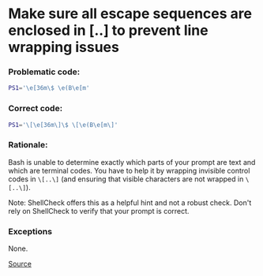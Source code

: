 # Make sure all escape sequences are enclosed in \[..\] to prevent line wrapping issues

### Problematic code:

```sh
PS1='\e[36m\$ \e(B\e[m'
```

### Correct code:

```sh
PS1='\[\e[36m\]\$ \[\e(B\e[m\]'
```

### Rationale:

Bash is unable to determine exactly which parts of your prompt are text and which are terminal codes. You have to help it by wrapping invisible control codes in `\[..\]` (and ensuring that visible characters are not wrapped in `\[..\]`).

Note: ShellCheck offers this as a helpful hint and not a robust check. Don't rely on ShellCheck to verify that your prompt is correct.

### Exceptions

None.

[Source](https://github.com/koalaman/shellcheck/wiki/SC2025)


